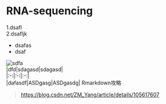 # RNA-sequencing
1.dsafl  
2.dsafljk  
* dsafas  
 * dsaf
   
![sdfa](https://media.pitchfork.com/photos/6380d5021628784965dd6626/1:1/w_320,c_limit/Phoebe-Bridgers-Stranger-in-the-Alps.jpg)  
|dfd|sdagasd|sdagasd|  
|:-:|:-:|:-:|  
|dafasdf|ASDgasg|ASDgasdg|
Rmarkdown攻略  
>https://blog.csdn.net/ZM_Yang/article/details/105617607


